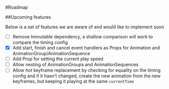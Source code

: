#Roadmap 

##Upcoming features 

Below is a set of features we are aware of and would like to implement soon

- [ ] Remove Immutable dependency, a shallow comparison will work to compare the timing config
- [x] Add start, finish and cancel event handlers as Props for Animation and AnimationGroup/AnimationSequence
- [ ] Add Prop for setting the current play speed
- [ ] Allow nesting of AnimationGroups and AnimationSequences
- [ ] Allow *hot* keyframe replacement by checking for equality on the timing config and if it hasn't changed, create the 
new animation from the new keyframes, but keeping it playing at the same `currentTime`
